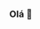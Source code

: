 ### Olá 👋

<!--
 - 💻 Sou estudante de Engenharia de Computação no CEFET-MG.
 - 👨‍💻 Tenho conhecimentos bons em Python, C++ e Java.
 - 🤖 Estou me especializando em Inteligência Artificial.
 - 🎯 Eu amo programar, por isso faço alguns projetos próprios por hobby, de todo tipo de coisa.
-->

